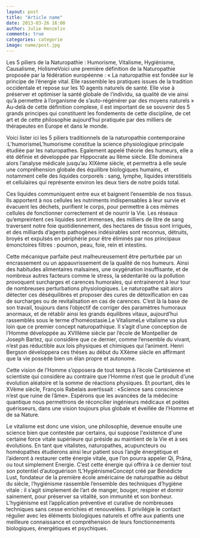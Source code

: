 ```yaml
---
layout: post
title: "Article name"
date: 2013-03-26 16:00
author: Julie Henzelin
comments: true
categories: categorie
image: name/post.jpg
---
```


<div class="resume">
Les 5 piliers de la Naturopathie : Humorisme, Vitalisme, Hygiénisme, Causalisme, HolismeVoici une première définition de la Naturopathie proposée par la fédération européenne :
« La naturopathie est fondée sur le principe de l’énergie vital. Elle rassemble les pratiques issues de la tradition occidentale et repose sur les 10 agents naturels de santé. Elle vise à préserver et optimiser la santé globale de l’individu, sa qualité de vie ainsi qu’à permettre à l’organisme de s’auto-régénérer par des moyens naturels »
</div>
<!-- more -->
Au-delà de cette définition complexe, il est important de se souvenir des 5 grands principes qui constituent les fondements de cette discipline, de cet art et de cette philosophie aujourd’hui pratiquée par des milliers de  thérapeutes en Europe et dans le monde. 

Voici lister ici les 5 piliers traditionnels de la naturopathie contemporaine :L'humorismeL’humorisme constitue la science physiologique principale étudiée par les naturopathes. Egalement appelé théorie des humeurs, elle a été définie et développée par Hippocrate au IIème siècle. Elle dominera alors l’analyse médicale jusqu’au XIXème siècle, et permettra à elle seule une compréhension globale des équilibre biologiques humains, et notamment celle des liquides corporels : sang, lymphe, liquides interstitiels et cellulaires qui représente environ les deux tiers de notre poids total.
 
Ces liquides communiquent entre eux et baignent l’ensemble de nos tissus. Ils apportent à nos cellules les nutriments indispensables à leur survie et évacuent les déchets, purifient le corps, pour permettre à ces mêmes cellules de fonctionner correctement et de nourrir la Vie. Les réseaux qu’empreintent ces liquides sont immenses, des milliers de litre de sang traversent notre foie quotidiennement, des hectares de tissus sont irrigués, et des milliards d’agents pathogènes indésirables sont reconnus, détruits, broyés et expulsés en périphérie pour être éliminés par nos principaux émonctoires filtres : poumon, peau, foie, rein et intestins.
 
Cette mécanique parfaite peut malheureusement être perturbée par un encrassement ou un appauvrissement de la qualité de nos humeurs. Ainsi des habitudes alimentaires malsaines, une oxygénation insuffisante, et de nombreux autres facteurs comme le stress, la sédentarité ou la pollution provoquent surcharges et carences humorales, qui entraineront à leur tour de nombreuses perturbations physiologiques. Le naturopathe sait alors détecter ces déséquilibres et proposer des cures de détoxification en cas de surcharges ou de revitalisation en cas de carences. C’est là la base de son travail, toujours dans l’objectif de corriger des paramètres humoraux anormaux, et de rétablir ainsi les grands équilibres vitaux, aujourd’hui rassemblés sous le terme d’homéostasie.Le VitalismeLe vitalisme va plus loin que ce premier concept naturopathique. Il s’agit d’une conception de l’Homme développée au XVIIIème siècle par l’école de Montpellier de Joseph Bartez, qui considère que ce dernier, comme l’ensemble du vivant, n’est pas réductible aux lois physiques et chimiques qui l’animent. Henri Bergson développera ces thèses au début du XXème siècle en affirmant que la vie possède bien un élan propre et autonome.
 
Cette vision de l’Homme s’opposera de tout temps à l’école Cartésienne et scientiste qui considère au contraire que l’Homme n’est que le produit d’une évolution aléatoire et la somme de réactions physiques. Et pourtant, dès le XVème siècle, François Rabelais avertissait : «Science sans conscience n’est que ruine de l’âme». Espérons que les avancées de la médecine quantique nous permettrons de réconcilier ingénieurs médicaux et poètes guérisseurs, dans une vision toujours plus globale et éveillée de l’Homme et de sa Nature.
 
Le vitalisme est donc une vision, une philosophie, devenue ensuite une science bien que contestée par certains, qui suppose l'existence d'une certaine force vitale supérieure qui préside au maintient de la Vie et à ses évolutions. En tant que vitalistes, naturopathes, acupuncteurs ou homéopathes étudierons ainsi leur patient sous l’angle énergétique et l’aideront à restaurer cette énergie vitale, que l’on pourra appeler Qi, Prâna, ou tout simplement Energie. C’est cette énergie qui offrira à ce dernier tout son potentiel d’autoguérison !L’HygiénismeConcept créé par Bénédicte Lust, fondateur de la première école américaine de naturopathie au début du siècle, l’hygiénisme rassemble l’ensemble des techniques d’hygiène vitale : il s’agit simplement de l’art de manger, bouger, respirer et dormir sainement, pour préserver sa vitalité, son immunité et son bonheur. L’hygiénisme est l’application préventive et curative de nombreuses techniques sans cesse enrichies et renouvelées. Il privilégie le contact régulier avec les éléments biologiques naturels et offre aux patients une meilleure connaissance et compréhension de leurs fonctionnements biologiques, énergétiques et psychiques.